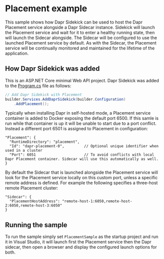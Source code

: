 # Placement example

This sample shows how Dapr Sidekick can be used to host the Dapr Placement service alongside a Dapr Sidecar instance. Sidekick will launch the Placement service and wait for it
to enter a healthy running state, then will launch the Sidecar alongside. The Sidecar will be configured to use the launched Placement service by default.
As with the Sidecar, the Placement service will be continually monitored and maintained for the lifetime of the application.

## How Dapr Sidekick was added

This is an ASP.NET Core minimal Web API project. Dapr Sidekick was added to the [Program.cs](PlacementSample\Program.cs) file as follows:

```csharp
// Add Dapr Sidekick with Placement
builder.Services.AddDaprSidekick(builder.Configuration)
    .AddPlacement();
```

Typically when installing Dapr in self-hosted mode, a Placement service container is added to Docker exposing the default port 6500. If this samle is run
while that container is up it will be unable to start due to a port conflict. Instead a different port 6501 is assigned to Placement in configuration:

```json5
"Placement": {
  "RuntimeDirectory": "placement",
  "Id": "dapr-placement-0",         // Optional unique identifier when used in a cluster
  "Port": 6051                      // To avoid conflicts with local Dapr Placement container. Sidecar will use this automatically as well.
}
```

By default the Sidecar that is launched alongside the Placement service will look for the Placement service locally on this custom port,
unless a specific remote address is defined. For example the following specifies a three-host remote Placement cluster:

```json5
"Sidecar": {
  "PlacementHostAddress": "remote-host-1:6050,remote-host-2:6050,remote-host-3:6050"
}
```

## Running the sample

 To run the sample simply set `PlacementSample` as the startup project and run it in Visual Studio,
 it will launch first the Placement service then the Dapr sidecar, then open a browser and display
 the configured launch options for both.

